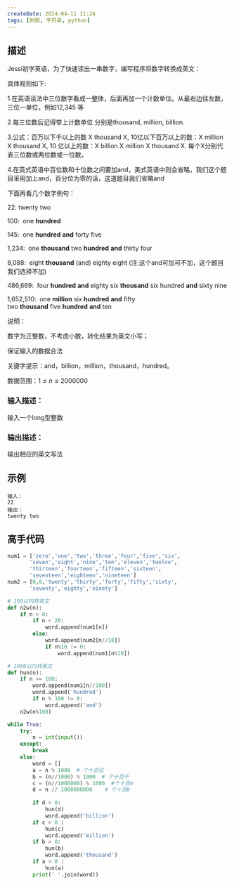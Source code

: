 ```yaml
---
createDate: 2024-04-11 11:24
tags: [刷题, 字符串, python]
---
```

## 描述

Jessi初学英语，为了快速读出一串数字，编写程序将数字转换成英文：

具体规则如下:

1.在英语读法中三位数字看成一整体，后面再加一个计数单位。从最右边往左数，三位一单位，例如12,345 等

2.每三位数后记得带上计数单位 分别是thousand, million, billion.

3.公式：百万以下千以上的数 X thousand X, 10亿以下百万以上的数：X million X thousand X, 10 亿以上的数：X billion X million X thousand X. 每个X分别代表三位数或两位数或一位数。

4.在英式英语中百位数和十位数之间要加and，美式英语中则会省略，我们这个题目采用加上and，百分位为零的话，这道题目我们省略and

下面再看几个数字例句：

22: twenty two

100:  one **hundred**

145:  one **hundred** **and** forty five

1,234:  one **thousand** two **hundred** **and** thirty four

8,088:  eight **thousand** (and) eighty eight (注:这个and可加可不加，这个题目我们选择不加)

486,669:  four **hundred** **and** eighty six **thousand** six hundred **and** sixty nine

1,652,510:  one **million** six **hundred** **and** fifty two **thousand** five **hundred** **and** ten

说明：

数字为正整数，不考虑小数，转化结果为英文小写；

保证输入的数据合法

关键字提示：and，billion，million，thousand，hundred。

数据范围：$1≤n≤2000000$ 

### 输入描述：

输入一个long型整数

### 输出描述：

输出相应的英文写法

## 示例
```0
输入：
22
输出：
twenty two
```
## 高手代码
```python
num1 = ['zero','one','two','three','four','five','six',
       'seven','eight','nine','ten','eleven','twelve',
       'thirteen','fourteen','fifteen','sixteen',
       'seventeen','eighteen','nineteen']
num2 = [0,0,'twenty','thirty','forty','fifty','sixty',
       'seventy','eighty','ninety']

# 100以内转英文
def n2w(n):
    if n > 0:
        if n < 20:
            word.append(num1[n])
        else:
            word.append(num2[n//10])
            if n%10 != 0:
                word.append(num1[n%10])

# 1000以内转英文
def hun(n):
    if n >= 100:
        word.append(num1[n//100])
        word.append('hundred')
        if n % 100 != 0:
            word.append('and')
    n2w(n%100)

while True:
    try:
        n = int(input())
    except:
        break
    else:
        word = []
        a = n % 1000  # 个十百位
        b = (n//1000) % 1000  # 个十百千
        c = (n//1000000) % 1000  #个十百m
        d = n // 1000000000    # 个十百b
        
        if d > 0:
            hun(d)
            word.append('billion')
        if c > 0 :
            hun(c)
            word.append('million')
        if b > 0:
            hun(b)
            word.append('thousand')
        if a > 0 :
            hun(a)
        print(' '.join(word))
```
